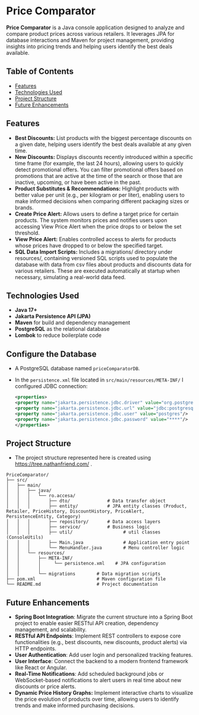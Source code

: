 
# Price Comparator

**Price Comparator** is a Java console application designed to analyze and compare product prices across various retailers. It leverages JPA for database interactions and Maven for project management, providing insights into pricing trends and helping users identify the best deals available.

## Table of Contents

- [Features](#features)
- [Technologies Used](#technologies-used)
- [Project Structure](#project-structure)
- [Future Enhancements](#future-enhancements)

## Features
- **Best Discounts:** List products with the biggest percentage discounts on a given date, helping users identify the best deals available at any given time.
- **New Discounts:** Displays discounts recently introduced within a specific time frame (for example, the last 24 hours), allowing users to quickly detect promotional offers. You can filter promotional offers based on promotions that are active at the time of the search or those that are inactive, upcoming, or have been active in the past.
- **Product Substitutes & Recommendations:** Highlight products with better value per unit (e.g., per kilogram or per liter), enabling users to make informed decisions when comparing different packaging sizes or brands.
- **Create Price Alert:** Allows users to define a target price for certain products. The system monitors prices and notifies users upon accessing View Price Alert when the price drops to or below the set threshold.
- **View Price Alert:** Enables controlled access to alerts for products whose prices have dropped to or below the specified target.
- **SQL Data Import Scripts:** Includes a migrations/ directory under resources/, containing versioned SQL scripts used to populate the database with data from csv files about products and discounts data for various retailers. These are executed automatically at startup when necessary, simulating a real-world data feed.

## Technologies Used
- **Java 17+**
- **Jakarta Persistence API (JPA)**
- **Maven** for build and dependency management
- **PostgreSQL** as the relational database
- **Lombok** to reduce boilerplate code 


## Configure the Database
   - A PostgreSQL database named `priceComparatorDB`.
   - In the `persistence.xml` file located in `src/main/resources/META-INF/` I configured JDBC connection:

     ```xml
     <properties>
     <property name="jakarta.persistence.jdbc.driver" value="org.postgresql.Driver"/>
     <property name="jakarta.persistence.jdbc.url" value="jdbc:postgresql://localhost:5432/priceComparatorDB"/>
     <property name="jakarta.persistence.jdbc.user" value="postgres"/>
     <property name="jakarta.persistence.jdbc.password" value="****"/>
     </properties>
     ```

## Project Structure
- The project structure represented here is created using https://tree.nathanfriend.com/ . 
```
PriceComparator/
├── src/
│   ├── main/
│   │   ├── java/
│   │   │   └── ro.accesa/
│   │   │       ├── dto/              # Data transfer object   
│   │   │       ├── entity/           # JPA entity classes (Product, Retailer, PriceHistory, DiscountHistory, PriceAlert, PersistenceEntity, Category)
│   │   │       ├── repository/       # Data access layers
│   │   │       ├── service/          # Business logic
│   │   │       ├── util/                   # util classes (ConsoleUtils)
│   │   │       ├── Main.java               # Application entry point
│   │   │       └── MenuHandler.java        # Menu controller logic
│   │   └── resources/
│   │       ├── META-INF/
│   │       │     └── persistence.xml    # JPA configuration
│   │       │                      
│   │       └── migrations        # Data migration scripts
├── pom.xml                       # Maven configuration file   
└── README.md                     # Project documentation        

```

## Future Enhancements

- **Spring Boot Integration**: Migrate the current structure into a Spring Boot project to enable easier RESTful API creation, dependency management, and scalability.
- **RESTful API Endpoints**: Implement REST controllers to expose core functionalities (e.g., best discounts, new discounts, product alerts) via HTTP endpoints.
- **User Authentication**: Add user login and personalized tracking features.
- **User Interface**: Connect the backend to a modern frontend framework like React or Angular.
- **Real-Time Notifications**: Add scheduled background jobs or WebSocket-based notifications to alert users in real time about new discounts or price alerts.
- **Dynamic Price History Graphs:** Implement interactive charts to visualize the price evolution of products over time, allowing users to identify trends and make informed purchasing decisions.